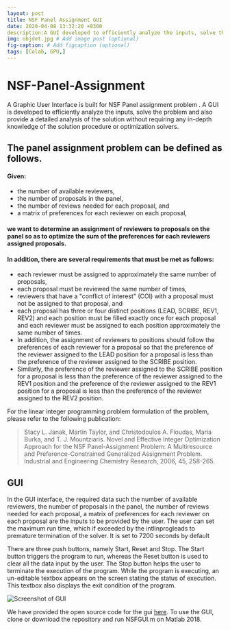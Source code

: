 ```yaml
---
layout: post
title: NSF Panel Assignment GUI
date: 2020-04-08 13:32:20 +0300
description:A GUI developed to efficiently analyze the inputs, solve the problem and also provide a detailed analysis of the solution without requiring any in-depth knowledge of the solution procedure or optimization solvers.
img: objdet.jpg # Add image post (optional)
fig-caption: # Add figcaption (optional)
tags: [Colab, GPU,]
---
```



# NSF-Panel-Assignment
A Graphic User Interface is built for NSF Panel assignment problem .
A GUI is developed to efficiently analyze the inputs, solve the problem and also provide a detailed analysis of the solution without requiring any in-depth knowledge of the solution procedure or optimization solvers.

## The panel assignment problem can be defined as follows. 
#### Given:
- the number of available reviewers,
- the number of proposals in the panel,
- the number of reviews needed for each proposal, and
- a matrix of preferences for each reviewer on each proposal,

#### we want to determine an assignment of reviewers to proposals on the panel so as to optimize the sum of the preferences for each reviewers assigned proposals.
#### In addition, there are several requirements that must be met as follows:
- each reviewer must be assigned to approximately the same number of proposals,
- each proposal must be reviewed the same number of times,
- reviewers that have a "conflict of interest" (COI) with a proposal must not be assigned to that proposal, and
- each proposal has three or four distinct positions (LEAD, SCRIBE, REV1, REV2) and each position must be filled exactly once for each proposal and each reviewer must be assigned to each position approximately the same number of times. 
- In addition, the assignment of reviewers to positions should follow the preferences of each reviewer for a proposal so that the preference of the reviewer assigned to the LEAD position for a proposal is less than the preference of the reviewer assigned to the SCRIBE position. 
- Similarly, the preference of the reviewer assigned to the SCRIBE position for a proposal is less than the preference of the reviewer assigned to the REV1 position and the preference of the reviewer assigned to the REV1 position for a proposal is less than the preference of the reviewer assigned to the REV2 position.

For the linear integer programming problem formulation of the problem, please refer to the following publication:

> Stacy L. Janak, Martin Taylor, and Christodoulos A. Floudas, Maria Burka, and T. J. Mountziaris. Novel and Effective Integer Optimization Approach for the NSF Panel-Assignment Problem: A Multiresource and Preference-Constrained Generalized Assignment Problem. Industrial and Engineering Chemistry Research, 2006, 45, 258-265.

## GUI
In the GUI interface, the required data such the number of available reviewers, the number of proposals in the panel, the number of reviews needed for each proposal, a matrix of preferences for each reviewer on each proposal are the inputs to be provided by the user.
The user can set the maximum run time, which if exceeded by the intlinprogleads to premature termination of the solver. It is set to 7200 seconds by default

There are three push buttons, namely Start, Reset and Stop. The Start button triggers the program to run, whereas the Reset button is used to clear all the data input by the user. The Stop button helps the user to terminate the execution of the program. While the program is executing, an un-editable textbox appears on the screen stating the status of execution. This textbox also displays the exit condition of the program.

![Screenshot of GUI]({{site.baseurl}}/assets/img/gui_ss.JPG)

We have provided the open source code for the gui [here](https://github.com/gaushh/NSF-Panel-Assignment).
To use the GUI, clone or download the repository and run NSFGUI.m on Matlab 2018.
